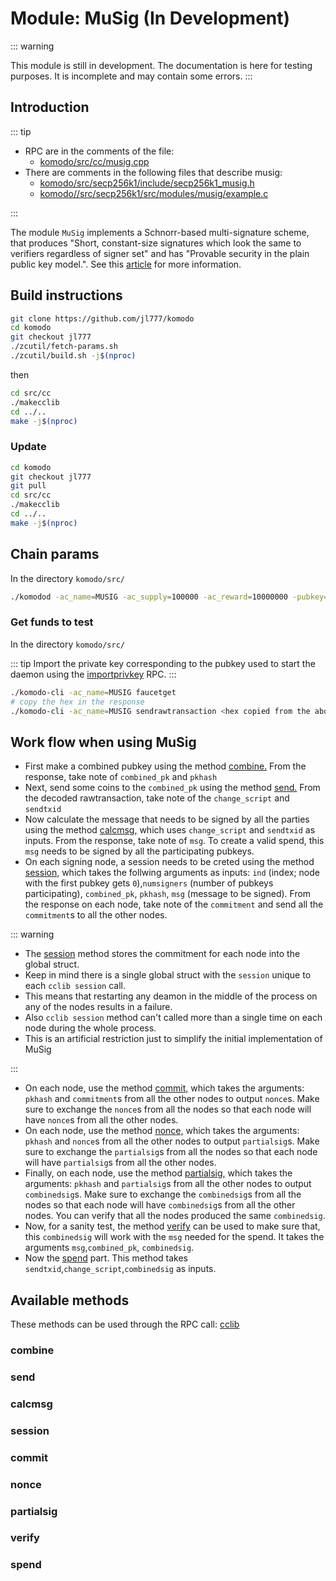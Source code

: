 # Module: MuSig (In Development)

::: warning

This module is still in development. The documentation is here for testing purposes.
It is incomplete and may contain some errors.
:::

## Introduction

::: tip

- RPC are in the comments of the file:
  - [komodo/src/cc/musig.cpp](https://github.com/jl777/komodo/blob/jl777/src/cc/musig.cpp)
- There are comments in the following files that describe musig:
  - [komodo/src/secp256k1/include/secp256k1_musig.h](https://github.com/jl777/komodo/blob/jl777/src/secp256k1/include/secp256k1_musig.h)
  - [komodo//src/secp256k1/src/modules/musig/example.c](https://github.com/jl777/komodo/blob/jl777/src/secp256k1/src/modules/musig/example.c)

:::

The module `MuSig` implements a Schnorr-based multi-signature scheme, that produces "Short, constant-size signatures which look the same to verifiers regardless of signer set" and has "Provable security in the plain public key model.". See this [article](https://blockstream.com/2019/02/18/musig-a-new-multisignature-standard/) for more information.

## Build instructions

```bash
git clone https://github.com/jl777/komodo
cd komodo
git checkout jl777
./zcutil/fetch-params.sh
./zcutil/build.sh -j$(nproc)
```

then

```bash
cd src/cc
./makecclib
cd ../..
make -j$(nproc)
```

### Update

```bash
cd komodo
git checkout jl777
git pull
cd src/cc
./makecclib
cd ../..
make -j$(nproc)
```

## Chain params

In the directory `komodo/src/`

```bash
./komodod -ac_name=MUSIG -ac_supply=100000 -ac_reward=10000000 -pubkey=<yourpub> -ac_cclib=sudoku -ac_cc=2 -addnode=5.9.102.210 &
```

### Get funds to test

In the directory `komodo/src/`

::: tip
Import the private key corresponding to the pubkey used to start the daemon using the [importprivkey](../../komodo-api/wallet.html#importprivkey) RPC.
:::

```bash
./komodo-cli -ac_name=MUSIG faucetget
# copy the hex in the response
./komodo-cli -ac_name=MUSIG sendrawtransaction <hex copied from the above response>
```

## Work flow when using MuSig

- First make a combined pubkey using the method [combine.](../dynamic/cc-musig.html#combine) From the response, take note of `combined_pk` and `pkhash`
- Next, send some coins to the `combined_pk` using the method [send.](../dynamic/cc-musig.html#send) From the decoded rawtransaction, take note of the `change_script` and `sendtxid`<!-- expalin what these two are -->
- Now calculate the message that needs to be signed by all the parties using the method [calcmsg,](../dynamic/cc-musig.html#calcmsg) which uses `change_script` and `sendtxid` as inputs. From the response, take note of `msg`. To create a valid spend, this `msg` needs to be signed by all the participating pubkeys.
- On each signing node, a session needs to be creted using the method [session,](../dynamic/cc-musig.html#session) which takes the follwing arguments as inputs: `ind` (index; node with the first pubkey gets `0`),`numsigners` (number of pubkeys participating), `combined_pk`, `pkhash`, `msg` (message to be signed). From the response on each node, take note of the `commitment` and send all the `commitment`s to all the other nodes.

::: warning

- The [session](../dynamic/cc-musig.html#session) method stores the commitment for each node into the global struct.
- Keep in mind there is a single global struct with the `session` unique to each `cclib session` call.
- This means that restarting any deamon in the middle of the process on any of the nodes results in a failure.
- Also `cclib session` method can't called more than a single time on each node during the whole process.
- This is an artificial restriction just to simplify the initial implementation of MuSig

:::

- On each node, use the method [commit,](../dynamic/cc-musig.html#commit)
  which takes the arguments: `pkhash` and `commitment`s from all the other nodes to output `nonce`s. Make sure to exchange the `nonce`s from all the nodes so that each node will have `nonce`s from all the other nodes.
- On each node, use the method [nonce,](../dynamic/cc-musig.html#nonce)
  which takes the arguments: `pkhash` and `nonce`s from all the other nodes to output `partialsig`s. Make sure to exchange the `partialsig`s from all the nodes so that each node will have `partialsig`s from all the other nodes.
- Finally, on each node, use the method [partialsig,](../dynamic/cc-musig.html#partialsig)
  which takes the arguments: `pkhash` and `partialsig`s from all the other nodes to output `combinedsig`s. Make sure to exchange the `combinedsig`s from all the nodes so that each node will have `combinedsig`s from all the other nodes. You can verify that all the nodes produced the same `combinedsig`.
- Now, for a sanity test, the method [verify](../dynamic/cc-musig.html#verify) can be used to make sure that, this `combinedsig` will work with the `msg` needed for the spend. It takes the arguments `msg`,`combined_pk`, `combinedsig`. <!-- what does it output -->
- Now the [spend](../dynamic/cc-musig.html#spend) part. This method takes `sendtxid`,`change_script`,`combinedsig` as inputs. <!-- who can spend, how much,something is missing here -->

## Available methods

These methods can be used through the RPC call: [cclib](../../komodo-api/cclib.html#cclib)

### combine

### send

### calcmsg

### session

### commit

### nonce

### partialsig

### verify

### spend
